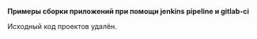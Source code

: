 **Примеры сборки приложений при помощи jenkins pipeline и gitlab-ci**

Исходный код проектов удалён.